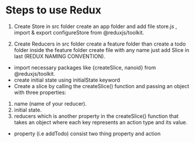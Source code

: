 # Steps to use Redux

1. Create Store in src folder create an app folder and add file store.js , import & export configureStore from @reduxjs/toolkit.

2. Create Reducers in src folder create a feature folder than create a todo folder inside the feature folder create file with any name just add Slice in last (REDUX NAMING CONVENTION).
 - import necessary packages like {createSlice, nanoid} from @reduxjs/toolkit.
 - create initial state using initialState keyword
 - Create a slice by calling the createSlice() function and passing an object with three properties:
 1. name (name of your reducer).
 2. initial state.
 3. reducers which is another property in the createSlice() function that takes an object where each key represents an action type and its value.
  - property (i.e addTodo) consist two thing property and action
 